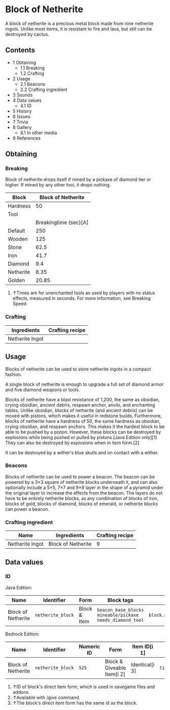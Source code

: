 # Block of Netherite
A block of netherite is a precious metal block made from nine netherite ingots. Unlike most items, it is resistant to fire and lava, but still can be destroyed by cactus.

## Contents
- 1 Obtaining
	- 1.1 Breaking
	- 1.2 Crafting
- 2 Usage
	- 2.1 Beacons
	- 2.2 Crafting ingredient
- 3 Sounds
- 4 Data values
	- 4.1 ID
- 5 History
- 6 Issues
- 7 Trivia
- 8 Gallery
	- 8.1 In other media
- 9 References

## Obtaining
### Breaking
Block of netherite drops itself if mined by a pickaxe of diamond tier or higher. If mined by any other tool, it drops nothing.

| Block     | Block of Netherite    |
|-----------|-----------------------|
| Hardness  | 50                    |
| Tool      |                       |
|           | Breakingtime (sec)[A] |
| Default   | 250                   |
| Wooden    | 125                   |
| Stone     | 62.5                  |
| Iron      | 41.7                  |
| Diamond   | 9.4                   |
| Netherite | 8.35                  |
| Golden    | 20.85                 |

1. ↑Times are for unenchanted tools as used by players with no status effects, measured in seconds. For more information, see Breaking Speed.

### Crafting
| Ingredients     | Crafting recipe |
|-----------------|-----------------|
| Netherite Ingot |                 |

## Usage
Blocks of netherite can be used to store netherite ingots in a compact fashion.

A single block of netherite is enough to upgrade a full set of diamond armor and five diamond weapons or tools.

Blocks of netherite have a blast resistance of 1,200, the same as obsidian, crying obsidian, ancient debris, respawn anchor, anvils, and enchanting tables. Unlike obsidian, blocks of netherite (and ancient debris) can be moved with pistons, which makes it useful in redstone builds. Furthermore, blocks of netherite have a hardness of 50, the same hardness as obsidian, crying obsidian, and respawn anchors. This makes it the hardest block to be able to be pushed by a piston. However, these blocks can be destroyed by explosions while being pushed or pulled by pistons.‌[Java Edition  only][1] They can also be destroyed by explosions when in item form.[2]

It can be destroyed by a wither's blue skulls and on contact with a wither.

### Beacons
Blocks of netherite can be used to power a beacon. The beacon can be powered by a 3×3 square of netherite blocks underneath it, and can also optionally include a 5×5, 7×7 and 9×9 layer in the shape of a pyramid under the original layer to increase the effects from the beacon. The layers do not have to be entirely netherite blocks, as any combination of blocks of iron, blocks of gold, blocks of diamond, blocks of emerald, or netherite blocks can power a beacon.

### Crafting ingredient
| Name            | Ingredients        | Crafting recipe |
|-----------------|--------------------|-----------------|
| Netherite Ingot | Block of Netherite | 9               |

## Data values
### ID
Java Edition:

| Name               | Identifier        | Form         | Block tags                                                           | Translation key                   |
|--------------------|-------------------|--------------|----------------------------------------------------------------------|-----------------------------------|
| Block of Netherite | `netherite_block` | Block & Item | `beacon_base_blocks`<br/>`mineable/pickaxe`<br/>`needs_diamond_tool` | `block.minecraft.netherite_block` |

Bedrock Edition:

| Name               | Identifier        | Numeric ID | Form                       | Item ID[i 1]   | Translation key             |
|--------------------|-------------------|------------|----------------------------|----------------|-----------------------------|
| Block of Netherite | `netherite_block` | `525`      | Block & Giveable Item[i 2] | Identical[i 3] | `tile.netherite_block.name` |

1. ↑ID of block's direct item form, which is used in savegame files and addons.
2. ↑Available with /give command.
3. ↑The block's direct item form has the same id as the block.

